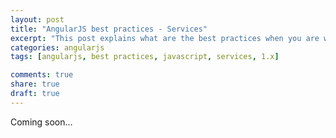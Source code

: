 ```yaml
---
layout: post
title: "AngularJS best practices - Services"
excerpt: "This post explains what are the best practices when you are writing services in AngularJS 1.x"
categories: angularjs
tags: [angularjs, best practices, javascript, services, 1.x]

comments: true
share: true
draft: true
---
```


Coming soon...